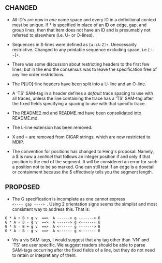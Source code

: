 ## CHANGED

* All ID's are now in *one* name space and every ID in a definitional context must be unique.
If * is specified in place of an ID on edge, gap, and group lines, then that item does not
have an ID and is presumably not referred to elsewhere (i.e. U- or O-lines).

* Sequences in S-lines were defined as <code>[a-zA-Z]+</code>.  Unecessarily restrictive.  Changed
to any printable sequence excluding space, i.e <code>[!-~]+</code>.

* There was some discussion about restricting headers to the first few lines, but in the end the
consensus was to leave the specification free of any line order restrictions.

* The P[UO]-line headers have been split into a U-line and an O-line.

* A 'TS' SAM-tag in a header defines a *default* trace spacing to use with all traces, unless the
line containing the trace has a 'TS' SAM-tag after the fixed fields specifying a spacing to use
with that specific trace.

* The README2.md and README.md have been consolidated into README.md.

* The L-line extension has been removed.

* X and = are removed from CIGAR strings, which are now restricted to MDIP.

* The convention for positions has changed to Heng's proposal.  Namely, a $ is now a *sentinel* that
follows an integer position if and only if that position is the end of the segment.  It will be
considered an error for such a position not to be so marked.  One can still test if an edge is
a dovetail or containment because the $ effectively tells you the segment length.

## PROPOSED

* The G specification is incomplete as one cannot express <code> <---- gap ----> </code>.
Using 2 orientation signs seems the simplist and most consistent way to address this.  That is:
```
G * A + B + g v  ==>  A ------> g -------> B
G * A + B - g v  ==>  A ------> g <------- B
G * A - B + g v  ==>  A <------ g -------> B
G * A - B - g v  ==>  A <------ g <------- B
```

* Vis a vis SAM-tags, I would suggest that any tag other than 'VN' and 'TS' are user specific.
We suggest readers should be able to parse SAM-tags occurring after the fixed fields of a line,
but they do not need to retain or intepret any of them.
